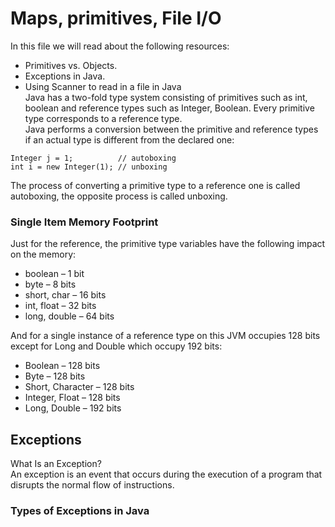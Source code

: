 # Maps, primitives, File I/O  
In this file we will read about the following resources:  
- Primitives vs. Objects.
- Exceptions in Java.
- Using Scanner to read in a file in Java  
Java has a two-fold type system consisting of primitives such as int, boolean and reference types such as Integer, Boolean. Every primitive type corresponds to a reference type.  
Java performs a conversion between the primitive and reference types if an actual type is different from the declared one:
```
Integer j = 1;          // autoboxing
int i = new Integer(1); // unboxing  
```
The process of converting a primitive type to a reference one is called autoboxing, the opposite process is called unboxing.  
###  Single Item Memory Footprint
Just for the reference, the primitive type variables have the following impact on the memory:

- boolean – 1 bit
- byte – 8 bits
- short, char – 16 bits
- int, float – 32 bits
- long, double – 64 bits

And for a single instance of a reference type on this JVM occupies 128 bits except for Long and Double which occupy 192 bits:  

- Boolean – 128 bits
- Byte – 128 bits
- Short, Character – 128 bits
- Integer, Float – 128 bits
- Long, Double – 192 bits

## Exceptions  
What Is an Exception?  
An exception is an event that occurs during the execution of a program that disrupts the normal flow of instructions.  

### Types of Exceptions in Java



